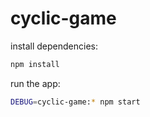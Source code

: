 # cyclic-game


install dependencies:
```sh
npm install
```

run the app:
```sh
DEBUG=cyclic-game:* npm start
```
